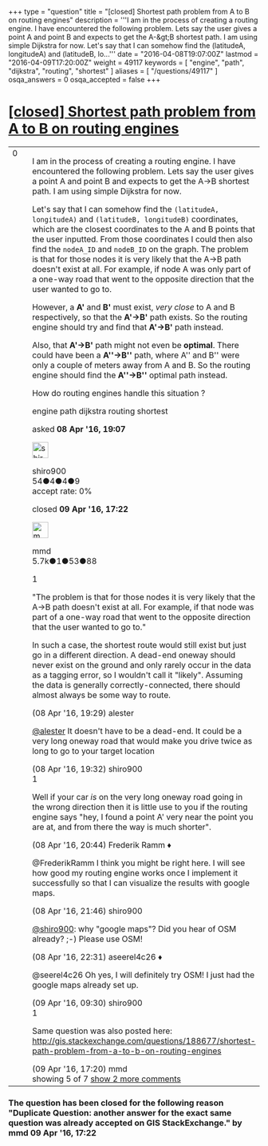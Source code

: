 +++
type = "question"
title = "[closed] Shortest path problem from A to B on routing engines"
description = '''I am in the process of creating a routing engine. I have encountered the following problem. Lets say the user gives a point A and point B and expects to get the A-&amp;gt;B shortest path. I am using simple Dijkstra for now. Let&#x27;s say that I can somehow find the (latitudeA, longitudeA) and (latitudeB, lo...'''
date = "2016-04-08T19:07:00Z"
lastmod = "2016-04-09T17:20:00Z"
weight = 49117
keywords = [ "engine", "path", "dijkstra", "routing", "shortest" ]
aliases = [ "/questions/49117" ]
osqa_answers = 0
osqa_accepted = false
+++

<div class="headNormal">

# [\[closed\] Shortest path problem from A to B on routing engines](/questions/49117/shortest-path-problem-from-a-to-b-on-routing-engines)

</div>

<div id="main-body">

<div id="askform">

<table id="question-table" style="width:100%;">
<colgroup>
<col style="width: 50%" />
<col style="width: 50%" />
</colgroup>
<tbody>
<tr>
<td style="width: 30px; vertical-align: top"><div class="vote-buttons">
<span id="post-49117-upvote" class="ajax-command post-vote up" rel="nofollow" title="I like this post (click again to cancel)"> </span>
<div id="post-49117-score" class="post-score" title="current number of votes">
0
</div>
<span id="post-49117-downvote" class="ajax-command post-vote down" rel="nofollow" title="I dont like this post (click again to cancel)"> </span> <span id="favorite-mark" class="ajax-command favorite-mark" rel="nofollow" title="mark/unmark this question as favorite (click again to cancel)"> </span>
<div id="favorite-count" class="favorite-count">
&#10;</div>
</div></td>
<td><div id="item-right">
<div class="question-body">
<p>I am in the process of creating a routing engine. I have encountered the following problem. Lets say the user gives a point A and point B and expects to get the A-&gt;B shortest path. I am using simple Dijkstra for now.</p>
<p>Let's say that I can somehow find the <code>(latitudeA, longitudeA)</code> and <code>(latitudeB, longitudeB)</code> coordinates, which are the closest coordinates to the A and B points that the user inputted. From those coordinates I could then also find the <code>nodeA_ID</code> and <code>nodeB_ID</code> on the graph. The problem is that for those nodes it is very likely that the A-&gt;B path doesn't exist at all. For example, if node A was only part of a one-way road that went to the opposite direction that the user wanted to go to.</p>
<p>However, a <strong>A'</strong> and <strong>B'</strong> must exist, <em>very close</em> to A and B respectively, so that the <strong>A'-&gt;B'</strong> path exists. So the routing engine should try and find that <strong>A'-&gt;B'</strong> path instead.</p>
<p>Also, that <strong>A'-&gt;B'</strong> path might not even be <strong>optimal</strong>. There could have been a <strong>A''-&gt;B''</strong> path, where A'' and B'' were only a couple of meters away from A and B. So the routing engine should find the <strong>A''-&gt;B''</strong> optimal path instead.</p>
<p>How do routing engines handle this situation ?</p>
</div>
<div id="question-tags" class="tags-container tags">
<span class="post-tag tag-link-engine" rel="tag" title="see questions tagged &#39;engine&#39;">engine</span> <span class="post-tag tag-link-path" rel="tag" title="see questions tagged &#39;path&#39;">path</span> <span class="post-tag tag-link-dijkstra" rel="tag" title="see questions tagged &#39;dijkstra&#39;">dijkstra</span> <span class="post-tag tag-link-routing" rel="tag" title="see questions tagged &#39;routing&#39;">routing</span> <span class="post-tag tag-link-shortest" rel="tag" title="see questions tagged &#39;shortest&#39;">shortest</span>
</div>
<div id="question-controls" class="post-controls">
&#10;</div>
<div class="post-update-info-container">
<div class="post-update-info post-update-info-user">
<p>asked <strong>08 Apr '16, 19:07</strong></p>
<img src="https://secure.gravatar.com/avatar/029b463e5af8b5dc5d6094a7a4686c6a?s=32&amp;d=identicon&amp;r=g" class="gravatar" width="32" height="32" alt="shiro900&#39;s gravatar image" />
<p><span>shiro900</span><br />
<span class="score" title="54 reputation points">54</span><span title="4 badges"><span class="badge1">●</span><span class="badgecount">4</span></span><span title="4 badges"><span class="silver">●</span><span class="badgecount">4</span></span><span title="9 badges"><span class="bronze">●</span><span class="badgecount">9</span></span><br />
<span class="accept_rate" title="Rate of the user&#39;s accepted answers">accept rate:</span> <span title="shiro900 has no accepted answers">0%</span></p>
</div>
<div class="post-update-info post-update-info-edited">
<p><span> closed <strong>09 Apr '16, 17:22</strong> </span></p>
<img src="https://secure.gravatar.com/avatar/264d84ab05b942224b05960903eba7a7?s=32&amp;d=identicon&amp;r=g" class="gravatar" width="32" height="32" alt="mmd&#39;s gravatar image" />
<p><span>mmd</span><br />
<span class="score" title="5682 reputation points"><span>5.7k</span></span><span title="1 badges"><span class="badge1">●</span><span class="badgecount">1</span></span><span title="53 badges"><span class="silver">●</span><span class="badgecount">53</span></span><span title="88 badges"><span class="bronze">●</span><span class="badgecount">88</span></span></p>
</div>
</div>
<div id="comments-container-49117" class="comments-container">
<span id="49121"></span>
<div id="comment-49121" class="comment">
<div id="post-49121-score" class="comment-score">
1
</div>
<div class="comment-text">
<p>"The problem is that for those nodes it is very likely that the A-&gt;B path doesn't exist at all. For example, if that node was part of a one-way road that went to the opposite direction that the user wanted to go to."</p>
<p>In such a case, the shortest route would still exist but just go in a different direction. A dead-end oneway should never exist on the ground and only rarely occur in the data as a tagging error, so I wouldn't call it "likely". Assuming the data is generally correctly-connected, there should almost always be some way to route.</p>
</div>
<div id="comment-49121-info" class="comment-info">
<span class="comment-age">(08 Apr '16, 19:29)</span> <span class="comment-user userinfo">alester</span>
</div>
</div>
<span id="49122"></span>
<div id="comment-49122" class="comment">
<div id="post-49122-score" class="comment-score">
&#10;</div>
<div class="comment-text">
<p><a href="https://help.openstreetmap.org/users/8189/alester">@alester</a> It doesn't have to be a dead-end. It could be a very long oneway road that would make you drive twice as long to go to your target location</p>
</div>
<div id="comment-49122-info" class="comment-info">
<span class="comment-age">(08 Apr '16, 19:32)</span> <span class="comment-user userinfo">shiro900</span>
</div>
</div>
<span id="49124"></span>
<div id="comment-49124" class="comment">
<div id="post-49124-score" class="comment-score">
1
</div>
<div class="comment-text">
<p>Well if your car <em>is</em> on the very long oneway road going in the wrong direction then it is little use to you if the routing engine says "hey, I found a point A' very near the point you are at, and from there the way is much shorter".</p>
</div>
<div id="comment-49124-info" class="comment-info">
<span class="comment-age">(08 Apr '16, 20:44)</span> <span class="comment-user userinfo">Frederik Ramm ♦</span>
</div>
</div>
<span id="49125"></span>
<div id="comment-49125" class="comment">
<div id="post-49125-score" class="comment-score">
&#10;</div>
<div class="comment-text">
<p>@FrederikRamm I think you might be right here. I will see how good my routing engine works once I implement it successfully so that I can visualize the results with google maps.</p>
</div>
<div id="comment-49125-info" class="comment-info">
<span class="comment-age">(08 Apr '16, 21:46)</span> <span class="comment-user userinfo">shiro900</span>
</div>
</div>
<span id="49126"></span>
<div id="comment-49126" class="comment not_top_scorer">
<div id="post-49126-score" class="comment-score">
&#10;</div>
<div class="comment-text">
<p><a href="https://help.openstreetmap.org/users/12082/shiro900">@shiro900</a>: why "google maps"? Did you hear of OSM already? ;-) Please use OSM!</p>
</div>
<div id="comment-49126-info" class="comment-info">
<span class="comment-age">(08 Apr '16, 22:31)</span> <span class="comment-user userinfo">aseerel4c26 ♦</span>
</div>
</div>
<span id="49129"></span>
<div id="comment-49129" class="comment not_top_scorer">
<div id="post-49129-score" class="comment-score">
&#10;</div>
<div class="comment-text">
<p>@seerel4c26 Oh yes, I will definitely try OSM! I just had the google maps already set up.</p>
</div>
<div id="comment-49129-info" class="comment-info">
<span class="comment-age">(09 Apr '16, 09:30)</span> <span class="comment-user userinfo">shiro900</span>
</div>
</div>
<span id="49133"></span>
<div id="comment-49133" class="comment">
<div id="post-49133-score" class="comment-score">
1
</div>
<div class="comment-text">
<p>Same question was also posted here: <a href="http://gis.stackexchange.com/questions/188677/shortest-path-problem-from-a-to-b-on-routing-engines">http://gis.stackexchange.com/questions/188677/shortest-path-problem-from-a-to-b-on-routing-engines</a></p>
</div>
<div id="comment-49133-info" class="comment-info">
<span class="comment-age">(09 Apr '16, 17:20)</span> <span class="comment-user userinfo">mmd</span>
</div>
</div>
</div>
<div id="comment-tools-49117" class="comment-tools">
<span class="comments-showing"> showing 5 of 7 </span> <a href="#" class="show-all-comments-link">show 2 more comments</a>
</div>
<div class="clear">
&#10;</div>
<div id="comment-49117-form-container" class="comment-form-container">
&#10;</div>
<div class="clear">
&#10;</div>
</div></td>
</tr>
</tbody>
</table>

<div class="question-status" style="margin-bottom:15px">

### The question has been closed for the following reason "Duplicate Question: another answer for the exact same question was already accepted on GIS StackExchange." by mmd 09 Apr '16, 17:22

</div>

</div>

</div>

